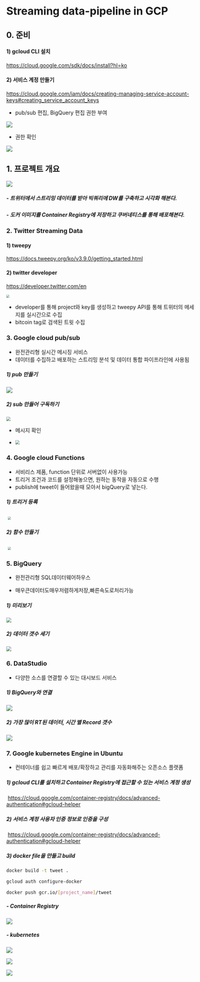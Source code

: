 # Streaming data-pipeline in GCP

## 0. 준비

#### 1) gcloud CLI 설치

https://cloud.google.com/sdk/docs/install?hl=ko

#### 2) 서비스 계정 만들기

https://cloud.google.com/iam/docs/creating-managing-service-account-keys#creating_service_account_keys

- pub/sub 편집, BigQuery 편집 권한 부여

![](./images/ser-1.png)



- 권한 확인

![](./images\ser-2.png)





## 1. 프로젝트 개요

![](./images/개요.png) 

##### - 트위터에서 스트리밍 데이터를 받아 빅쿼리에 DW를 구축하고 시각화 해본다.

##### - 도커 이미지를 Container Registry에 저장하고 쿠버네티스를 통해 배포해본다.



### 2. Twitter Streaming Data

#### 1) tweepy

https://docs.tweepy.org/ko/v3.9.0/getting_started.html

#### 2) twitter developer

https://developer.twitter.com/en

<img src="./images/apikey.png" style="zoom:50%;" /> 



- developer를 통해 project와 key를 생성하고 tweepy API를 통해 트위터의 메세지를 실시간으로 수집
- bitcoin tag로 검색된 트윗 수집



### 3. Google cloud pub/sub

- 완전관리형 실시간 메시징 서비스
- 데이터를 수집하고 배포하는 스트리밍 분석 및 데이터 통합 파이프라인에 사용됨

##### 1) pub 만들기

![](./images/pub-1.png)

##### 2) sub 만들어 구독하기



<img src="./images/sub-1.png" style="zoom:67%;" /> 



- 메시지 확인 

- <img src="./images/sub-2.png" style="zoom:67%;" /> 

   

### 4. Google cloud Functions

- 서비리스 제품, function 단위로 서버없이 사용가능
- 트리거 조건과 코드를 설정해놓으면, 원하는 동작을 자동으로 수행
- publish에 tweet이 들어왔을때 모아서 bigQuery로 넣는다.

##### 1) 트리거 등록

​	<img src="./images/cf-1.png" style="zoom:50%;" />



##### 2) 함수 만들기

​	<img src="./images/cf-2.png" style="zoom:50%;" />





### 5. BigQuery 

- 완전관리형 SQL데이터웨어하우스 

- 매우큰데이터도매우저렴하게저장,빠른속도로처리가능

##### 1) 미리보기

<img src="./images/big-1.png" style="zoom:80%;" />

##### 2) 데이터 갯수 세기

<img src="./images/big-2.png" style="zoom:80%;" />

### 6. DataStudio

- 다양한 소스를 연결할 수 있는 대시보드 서비스

##### 1) BigQuery와 연결

![](./images/datastudio-1.png)

##### 2) 가장 많이 RT된 데이터, 시간 별 Record 갯수

![](./images/datastudio-2.png)





### 7. Google kubernetes Engine in Ubuntu

-  컨테이너를 쉽고 빠르게 배포/확장하고 관리를 자동화해주는 오픈소스 플랫폼

##### 1) gcloud CLI를 설치하고 Container Registry에 접근할 수 있는 서비스 계정 생성

​	https://cloud.google.com/container-registry/docs/advanced-authentication#gcloud-helper

##### 2) 서비스 계정 사용자 인증 정보로 인증을 구성

​	https://cloud.google.com/container-registry/docs/advanced-authentication#gcloud-helper

##### 3) docker file을 만들고 build

```bash
docker build -t tweet .

gcloud auth configure-docker

docker push gcr.io/[project_name]/tweet
```



##### - Container Registry

![](./images/cr-1.png)

##### - kubernetes 

![](./images/ku-1.png)

![](./images/ku-2.png)

![](./images/ku-3.png)





